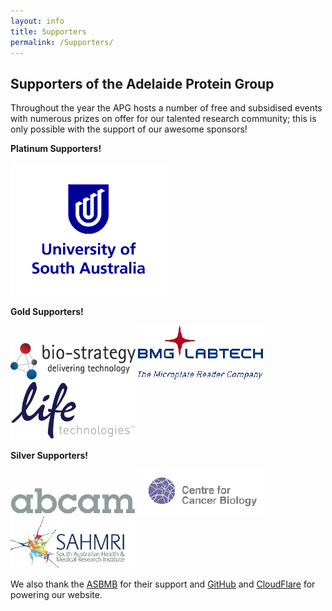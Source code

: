 ```yaml
---
layout: info
title: Supporters
permalink: /Supporters/
---
```


## Supporters of the Adelaide Protein Group

Throughout the year the APG hosts a number of free and subsidised events with numerous prizes on offer for our talented research community; 
this is only possible with the support of our awesome sponsors!

__Platinum Supporters!__

[![](/assets/logos/unisa.png)](https://www.unisa.edu.au/)

__Gold Supporters!__

[![](/assets/logos/biostrategy.png)](https://www.bio-strategy.com.au/)
[![](/assets/logos/bmg.png)](https://www.bmglabtech.com/)
[![](/assets/logos/lifetech.png)](https://www.thermofisher.com/au/en/home/brands/life-technologies.html)

__Silver Supporters!__

[![](/assets/logos/abcam.png)](http://www.abcam.com/)
[![](/assets/logos/ccb.png)](http://www.centreforcancerbiology.org.au/)
[![](/assets/logos/sahmri.jpeg)](https://www.sahmri.org/)

We also thank the [ASBMB](https://www.asbmb.org.au/) for their support and [GitHub](https://github.com/) and [CloudFlare](https://www.cloudflare.com/) for powering our website.
